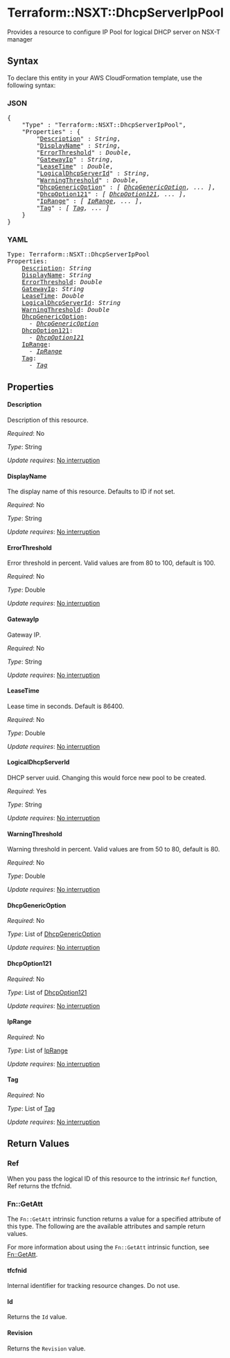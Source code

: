 # Terraform::NSXT::DhcpServerIpPool

Provides a resource to configure IP Pool for logical DHCP server on NSX-T manager

## Syntax

To declare this entity in your AWS CloudFormation template, use the following syntax:

### JSON

<pre>
{
    "Type" : "Terraform::NSXT::DhcpServerIpPool",
    "Properties" : {
        "<a href="#description" title="Description">Description</a>" : <i>String</i>,
        "<a href="#displayname" title="DisplayName">DisplayName</a>" : <i>String</i>,
        "<a href="#errorthreshold" title="ErrorThreshold">ErrorThreshold</a>" : <i>Double</i>,
        "<a href="#gatewayip" title="GatewayIp">GatewayIp</a>" : <i>String</i>,
        "<a href="#leasetime" title="LeaseTime">LeaseTime</a>" : <i>Double</i>,
        "<a href="#logicaldhcpserverid" title="LogicalDhcpServerId">LogicalDhcpServerId</a>" : <i>String</i>,
        "<a href="#warningthreshold" title="WarningThreshold">WarningThreshold</a>" : <i>Double</i>,
        "<a href="#dhcpgenericoption" title="DhcpGenericOption">DhcpGenericOption</a>" : <i>[ <a href="dhcpgenericoption.md">DhcpGenericOption</a>, ... ]</i>,
        "<a href="#dhcpoption121" title="DhcpOption121">DhcpOption121</a>" : <i>[ <a href="dhcpoption121.md">DhcpOption121</a>, ... ]</i>,
        "<a href="#iprange" title="IpRange">IpRange</a>" : <i>[ <a href="iprange.md">IpRange</a>, ... ]</i>,
        "<a href="#tag" title="Tag">Tag</a>" : <i>[ <a href="tag.md">Tag</a>, ... ]</i>
    }
}
</pre>

### YAML

<pre>
Type: Terraform::NSXT::DhcpServerIpPool
Properties:
    <a href="#description" title="Description">Description</a>: <i>String</i>
    <a href="#displayname" title="DisplayName">DisplayName</a>: <i>String</i>
    <a href="#errorthreshold" title="ErrorThreshold">ErrorThreshold</a>: <i>Double</i>
    <a href="#gatewayip" title="GatewayIp">GatewayIp</a>: <i>String</i>
    <a href="#leasetime" title="LeaseTime">LeaseTime</a>: <i>Double</i>
    <a href="#logicaldhcpserverid" title="LogicalDhcpServerId">LogicalDhcpServerId</a>: <i>String</i>
    <a href="#warningthreshold" title="WarningThreshold">WarningThreshold</a>: <i>Double</i>
    <a href="#dhcpgenericoption" title="DhcpGenericOption">DhcpGenericOption</a>: <i>
      - <a href="dhcpgenericoption.md">DhcpGenericOption</a></i>
    <a href="#dhcpoption121" title="DhcpOption121">DhcpOption121</a>: <i>
      - <a href="dhcpoption121.md">DhcpOption121</a></i>
    <a href="#iprange" title="IpRange">IpRange</a>: <i>
      - <a href="iprange.md">IpRange</a></i>
    <a href="#tag" title="Tag">Tag</a>: <i>
      - <a href="tag.md">Tag</a></i>
</pre>

## Properties

#### Description

Description of this resource.

_Required_: No

_Type_: String

_Update requires_: [No interruption](https://docs.aws.amazon.com/AWSCloudFormation/latest/UserGuide/using-cfn-updating-stacks-update-behaviors.html#update-no-interrupt)

#### DisplayName

The display name of this resource. Defaults to ID if not set.

_Required_: No

_Type_: String

_Update requires_: [No interruption](https://docs.aws.amazon.com/AWSCloudFormation/latest/UserGuide/using-cfn-updating-stacks-update-behaviors.html#update-no-interrupt)

#### ErrorThreshold

Error threshold in percent. Valid values are from 80 to 100, default is 100.

_Required_: No

_Type_: Double

_Update requires_: [No interruption](https://docs.aws.amazon.com/AWSCloudFormation/latest/UserGuide/using-cfn-updating-stacks-update-behaviors.html#update-no-interrupt)

#### GatewayIp

Gateway IP.

_Required_: No

_Type_: String

_Update requires_: [No interruption](https://docs.aws.amazon.com/AWSCloudFormation/latest/UserGuide/using-cfn-updating-stacks-update-behaviors.html#update-no-interrupt)

#### LeaseTime

Lease time in seconds. Default is 86400.

_Required_: No

_Type_: Double

_Update requires_: [No interruption](https://docs.aws.amazon.com/AWSCloudFormation/latest/UserGuide/using-cfn-updating-stacks-update-behaviors.html#update-no-interrupt)

#### LogicalDhcpServerId

DHCP server uuid. Changing this would force new pool to be created.

_Required_: Yes

_Type_: String

_Update requires_: [No interruption](https://docs.aws.amazon.com/AWSCloudFormation/latest/UserGuide/using-cfn-updating-stacks-update-behaviors.html#update-no-interrupt)

#### WarningThreshold

Warning threshold in percent. Valid values are from 50 to 80, default is 80.

_Required_: No

_Type_: Double

_Update requires_: [No interruption](https://docs.aws.amazon.com/AWSCloudFormation/latest/UserGuide/using-cfn-updating-stacks-update-behaviors.html#update-no-interrupt)

#### DhcpGenericOption

_Required_: No

_Type_: List of <a href="dhcpgenericoption.md">DhcpGenericOption</a>

_Update requires_: [No interruption](https://docs.aws.amazon.com/AWSCloudFormation/latest/UserGuide/using-cfn-updating-stacks-update-behaviors.html#update-no-interrupt)

#### DhcpOption121

_Required_: No

_Type_: List of <a href="dhcpoption121.md">DhcpOption121</a>

_Update requires_: [No interruption](https://docs.aws.amazon.com/AWSCloudFormation/latest/UserGuide/using-cfn-updating-stacks-update-behaviors.html#update-no-interrupt)

#### IpRange

_Required_: No

_Type_: List of <a href="iprange.md">IpRange</a>

_Update requires_: [No interruption](https://docs.aws.amazon.com/AWSCloudFormation/latest/UserGuide/using-cfn-updating-stacks-update-behaviors.html#update-no-interrupt)

#### Tag

_Required_: No

_Type_: List of <a href="tag.md">Tag</a>

_Update requires_: [No interruption](https://docs.aws.amazon.com/AWSCloudFormation/latest/UserGuide/using-cfn-updating-stacks-update-behaviors.html#update-no-interrupt)

## Return Values

### Ref

When you pass the logical ID of this resource to the intrinsic `Ref` function, Ref returns the tfcfnid.

### Fn::GetAtt

The `Fn::GetAtt` intrinsic function returns a value for a specified attribute of this type. The following are the available attributes and sample return values.

For more information about using the `Fn::GetAtt` intrinsic function, see [Fn::GetAtt](https://docs.aws.amazon.com/AWSCloudFormation/latest/UserGuide/intrinsic-function-reference-getatt.html).

#### tfcfnid

Internal identifier for tracking resource changes. Do not use.

#### Id

Returns the <code>Id</code> value.

#### Revision

Returns the <code>Revision</code> value.

